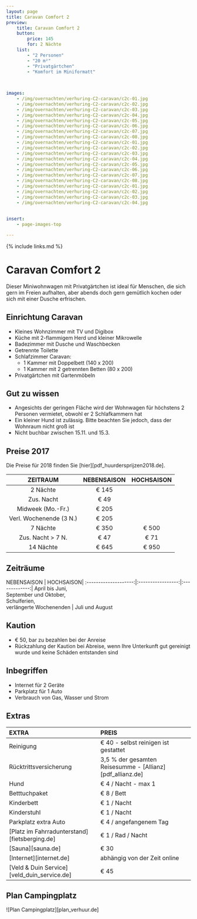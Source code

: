 ```yaml
---
layout: page
title: Caravan Comfort 2 
preview: 
    title: Caravan Comfort 2
    button:
        price: 145
        for: 2 Nächte
    list:
        - "2 Personen"
        - "20 m²"
        - "Privatgärtchen"
        - "Komfort im Miniformatt"
        
   

images:
    - /img/overnachten/verhuring-C2-caravan/c2c-01.jpg
    - /img/overnachten/verhuring-C2-caravan/c2c-02.jpg
    - /img/overnachten/verhuring-C2-caravan/c2c-03.jpg
    - /img/overnachten/verhuring-C2-caravan/c2c-04.jpg
    - /img/overnachten/verhuring-C2-caravan/c2c-05.jpg
    - /img/overnachten/verhuring-C2-caravan/c2c-06.jpg
    - /img/overnachten/verhuring-C2-caravan/c2c-07.jpg
    - /img/overnachten/verhuring-C2-caravan/c2c-08.jpg
    - /img/overnachten/verhuring-C2-caravan/c2c-01.jpg
    - /img/overnachten/verhuring-C2-caravan/c2c-02.jpg
    - /img/overnachten/verhuring-C2-caravan/c2c-03.jpg
    - /img/overnachten/verhuring-C2-caravan/c2c-04.jpg
    - /img/overnachten/verhuring-C2-caravan/c2c-05.jpg
    - /img/overnachten/verhuring-C2-caravan/c2c-06.jpg
    - /img/overnachten/verhuring-C2-caravan/c2c-07.jpg
    - /img/overnachten/verhuring-C2-caravan/c2c-08.jpg
    - /img/overnachten/verhuring-C2-caravan/c2c-01.jpg
    - /img/overnachten/verhuring-C2-caravan/c2c-02.jpg
    - /img/overnachten/verhuring-C2-caravan/c2c-03.jpg
    - /img/overnachten/verhuring-C2-caravan/c2c-04.jpg
    
    
insert:
    - page-images-top

---
```


{% include links.md %}

# Caravan Comfort 2 

Dieser Miniwohnwagen mit Privatgärtchen ist ideal für Menschen, die sich gern im Freien aufhalten, aber abends doch gern gemütlich kochen oder sich mit einer Dusche erfrischen.

## Einrichtung Caravan

- Kleines Wohnzimmer mit TV und Digibox
- Küche mit 2-flammigem Herd und kleiner Mikrowelle
- Badezimmer mit Dusche und Waschbecken 
- Getrennte Toilette
- Schlafzimmer Caravan:
    - 1 Kammer mit Doppelbett (140 x 200)
    - 1 Kammer mit 2 getrennten Betten (80 x 200)
- Privatgärtchen mit Gartenmöbeln
    
## Gut zu wissen

- Angesichts der geringen Fläche wird der Wohnwagen für höchstens 2 Personen vermietet, obwohl er 2 Schlafkammern hat
- Ein kleiner Hund ist zulässig. Bitte beachten Sie jedoch, dass der Wohnraum nicht groß ist
- Nicht buchbar zwischen 15.11. und 15.3.

## Preise 2017

Die Preise für 2018 finden Sie [hier][pdf_huurdersprijzen2018.de].

ZEITRAUM               |NEBENSAISON   | HOCHSAISON   |
:---------------------:|:------------:|:------------:|
2 Nächte              |€ 145         |              |    
Zus. Nacht            |€ 49         |              |
Midweek (Mo.-Fr.)      |€ 205        |              |
Verl. Wochenende (3 N.) |€ 205        |              |
7 Nächte              |€ 350        |€ 500         | 
Zus. Nacht > 7 N.       |€ 47          |€ 71         | 
14 Nächte             |€ 645        |€ 950         | 

## Zeiträume

NEBENSAISON      |    HOCHSAISON|
:--------------------:|:-----------------:|:-------------:|
 April bis Juni, <br>September und Oktober, <br>Schulferien, <br>verlängerte Wochenenden  | Juli und August

## Kaution

- € 50, bar zu bezahlen bei der Anreise
- Rückzahlung der Kaution bei Abreise, wenn Ihre Unterkunft gut gereinigt wurde und keine Schäden entstanden sind

## Inbegriffen
- Internet für 2 Geräte
- Parkplatz für 1 Auto
- Verbrauch von Gas, Wasser und Strom 


## Extras

EXTRA               | PREIS 
:-------------------|:-----------|
Reinigung          | € 40 - selbst reinigen ist gestattet
Rücktrittsversicherung| 3,5 % der gesamten Reisesumme - [Allianz][pdf_allianz.de] 
Hund                | € 4 / Nacht - max 1
Betttuchpaket         | € 8 / Bett
Kinderbett           | € 1 / Nacht
Kinderstuhl         | € 1 / Nacht
Parkplatz extra Auto  | € 4 / angefangenem Tag
[Platz im Fahrradunterstand][fietsberging.de]| € 1 / Rad / Nacht
[Sauna][sauna.de]   | € 30
[Internet][internet.de]| abhängig von der Zeit online
[Veld & Duin Service][veld_duin_service.de]| € 45


## Plan Campingplatz

![Plan Campingplatz][plan_verhuur.de]